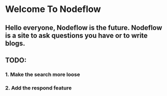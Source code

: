 # Welcome To Nodeflow
## Hello everyone, Nodeflow is the future. Nodeflow is a site to ask questions you have or to write blogs.
## TODO:
### 1. Make the search more loose
### 2. Add the respond feature
